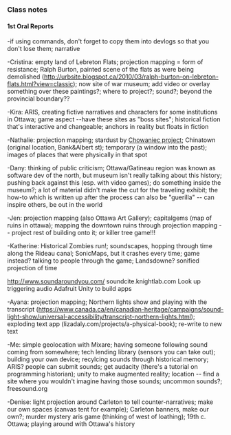 ### Class notes
#### 1st Oral Reports

-if using commands, don't forget to copy them into devlogs so that you don't lose them; narrative

-Cristina: empty land of Lebreton Flats; projection mapping = form of resistance; Ralph Burton, painted scene of the flats as were being demolished (http://urbsite.blogspot.ca/2010/03/ralph-burton-on-lebreton-flats.html?view=classic); now site of war museum; add video or overlay something over these paintings?; where to project?; sound?; beyond the provincial boundary??

-Kira: ARIS, creating fictive narratives and characters for some institutions in Ottawa; game aspect --have these sites as "boss sites"; historical fiction that's interactive and changeable; anchors in reality but floats in fiction

-Nathalie: projection mapping; stardust by [Chowaniec project](https://www.wallspacegallery.ca/events/2017/9/13/chowaniec-projects-stardust); Chinatown (original location, Bank&Albert st); temporary (a window into the past); images of places that were physically in that spot

-Dany: thinking of public criticism; Ottawa/Gatineau region was known as software dev of the north, but museum isn't really talking about this history; pushing back against this (esp. with video games); do something inside the museum?; a lot of material didn't make the cut for the traveling exhibit; the how-to which is written up after the process can also be "guerilla" -- can inspire others, be out in the world

-Jen: projection mapping (also Ottawa Art Gallery); capitalgems (map of ruins in ottawa); mapping the downtown ruins through projection mapping -- project rest of building onto it; or killer tree game!!!

-Katherine: Historical Zombies run!; soundscapes, hopping through time along the Rideau canal; SonicMaps, but it crashes every time; game instead? talking to people through the game; Landsdowne? sonified projection of time

http://www.soundaroundyou.com/
soundcite.knightlab.com
Look up triggering audio
Adafruit
Unity to build apps

-Ayana: projection mapping; Northern lights show and playing with the transcript (https://www.canada.ca/en/canadian-heritage/campaigns/sound-light-show/universal-accessibility/transcript-northern-lights.html); exploding text app (lizadaly.com/projects/a-physical-book); re-write to new text

-Me: simple geolocation with Mixare; having someone following sound coming from somewhere; tech lending library (sensors you can take out); building your own device; recylcing sounds through historical memory; ARIS? people can submit sounds; get audacity (there's a tutorial on programming historian); unity to make augmented reality; location -- find a site where you wouldn't imagine having those sounds; uncommon sounds?; freesound.org

-Denise: light projection around Carleton to tell counter-narratives; make our own spaces (canvas tent for example); Carleton banners, make our own?; murder mystery aris game (thinking of west of loathing); 19th c. Ottawa; playing around with Ottawa's history
